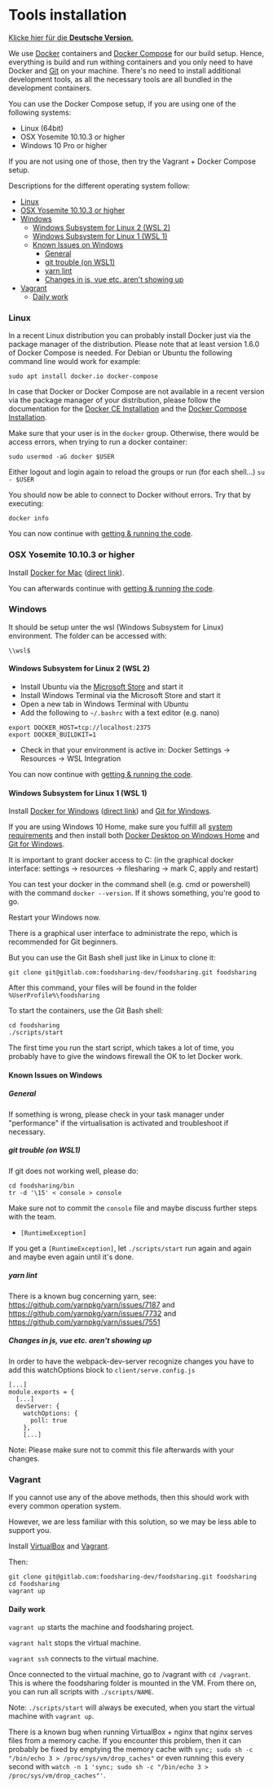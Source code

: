 # Tools installation

[Klicke hier für die **Deutsche Version**.](./tools-installation_DE)

We use [Docker](https://www.docker.com/) containers and [Docker Compose](https://docs.docker.com/compose/) for our build setup. Hence, everything is build and run withing containers and you only need to have Docker and [Git](https://git-scm.com/) on your machine. There's no need to install additional development tools, as all the necessary tools are all bundled in the development containers.

You can use the Docker Compose setup, if you are using one of the following systems:

- Linux (64bit)
- OSX Yosemite 10.10.3 or higher
- Windows 10 Pro or higher

If you are not using one of those, then try the Vagrant + Docker Compose setup.

Descriptions for the different operating system follow:

- [Linux](#linux)
- [OSX Yosemite 10.10.3 or higher](#osx-yosemite-10103-or-higher)
- [Windows](#windows)
  - [Windows Subsystem for Linux 2 (WSL 2)](#windows-subsystem-for-linux-2-wsl-2)
  - [Windows Subsystem for Linux 1 (WSL 1)](#windows-subsystem-for-linux-1-wsl-1)
  - [Known Issues on Windows](#known-issues-on-windows)
    - [General](#general)
    - [git trouble (on WSL1)](#git-trouble-on-wsl1)
    - [yarn lint](#yarn-lint)
    - [Changes in js, vue etc. aren't showing up](#changes-in-js-vue-etc-arent-showing-up)
- [Vagrant](#vagrant)
  - [Daily work](#daily-work)

### Linux

In a recent Linux distribution you can probably install Docker just via the package manager of the distribution. Please note that at least version 1.6.0 of Docker Compose is needed. For Debian or Ubuntu the following command line would work for example:
```
sudo apt install docker.io docker-compose
```

In case that Docker or Docker Compose are not available in a recent version via the package manager of your distribution, please follow the documentation for the 
[Docker CE Installation](https://docs.docker.com/engine/installation/)
and the 
[Docker Compose Installation](https://docs.docker.com/compose/install/).

Make sure that your user is in the `docker` group. Otherwise, there would be access errors, when trying to run a docker container:

```
sudo usermod -aG docker $USER
```
Either logout and login again to reload the groups or run (for each shell...)
`su - $USER`

You should now be able to connect to Docker without errors. Try that by executing:
```
docker info
```

You can now continue with [getting & running the code](./running-the-code).

### OSX Yosemite 10.10.3 or higher

Install [Docker for Mac](https://docs.docker.com/docker-for-mac/install/) ([direct link](https://download.docker.com/mac/stable/Docker.dmg)).

You can afterwards continue with [getting & running the code](./running-the-code).

### Windows 

It should be setup unter the wsl (Windows Subsystem for Linux) environment. The folder can be accessed with:
```
\\wsl$
```

#### Windows Subsystem for Linux 2 (WSL 2)

* Install Ubuntu via the
  [Microsoft Store](https://www.microsoft.com/de-de/store/apps/windows)
  and start it
* Install Windows Terminal via the Microsoft Store and start it
* Open a new tab in Windows Terminal with Ubuntu
* Add the following to `~/.bashrc` with a text editor (e.g. nano)
```
export DOCKER_HOST=tcp://localhost:2375
export DOCKER_BUILDKIT=1
```
* Check in that your environment is active in: Docker Settings -> Resources -> WSL Integration

You can now continue with [getting & running the code](./running-the-code).

#### Windows Subsystem for Linux 1 (WSL 1)

Install [Docker for Windows](https://docs.docker.com/docker-for-windows/install/) ([direct link](https://download.docker.com/win/stable/Docker%20Desktop%20Installer.exe)) and
[Git for Windows](https://git-scm.com/download/win).

If you are using Windows 10 Home, make sure you fulfill all [system requirements](https://docs.docker.com/docker-for-windows/install-windows-home/#system-requirements)
and then install both [Docker Desktop on Windows Home](https://docs.docker.com/docker-for-windows/install-windows-home/) and [Git for Windows](https://git-scm.com/download/win). 

It is important to grant docker access to C: (in the graphical docker interface: settings -> resources -> filesharing -> mark C, apply and restart)

You can test your docker in the command shell (e.g. cmd or powershell) with the command ```docker --version```. If it shows something, you're good to go.

Restart your Windows now.

There is a graphical user interface to administrate the repo, which is recommended for Git beginners.

But you can use the Git Bash shell just like in Linux to clone it:

```
git clone git@gitlab.com:foodsharing-dev/foodsharing.git foodsharing
```

After this command, your files will be found in the folder ```%UserProfile%\foodsharing```

To start the containers, use the Git Bash shell:
```
cd foodsharing
./scripts/start
```

The first time you run the start script, which takes a lot of time, you probably have to give the windows firewall the OK to let Docker work.

#### Known Issues on Windows

##### General

If something is wrong, please check in your task manager under "performance" if the virtualisation is activated and troubleshoot if necessary.

##### git trouble (on WSL1)
 
If git does not working well, please do:
```
cd foodsharing/bin
tr -d '\15' < console > console
``` 
Make sure not to commit the `console` file and maybe discuss further steps with the team. 
 
 - ```[RuntimeException]```

If you get a ```[RuntimeException]```, let ```./scripts/start``` run again and again and maybe even again until it's done.

##### yarn lint

There is a known bug concerning yarn, see: https://github.com/yarnpkg/yarn/issues/7187 and https://github.com/yarnpkg/yarn/issues/7732 and https://github.com/yarnpkg/yarn/issues/7551

 ##### Changes in js, vue etc. aren't showing up

In order to have the webpack-dev-server recognize changes you have to add this watchOptions block to ```client/serve.config.js```
```
[...]
module.exports = {
  [...]
  devServer: {
    watchOptions: {
      poll: true
    },
    [...]
```

Note: Please make sure not to commit this file afterwards with your changes.

### Vagrant

If you cannot use any of the above methods, then this should work with every common operation system.

However, we are less familiar with this solution, so we may be less able to support you.

Install
[VirtualBox](https://www.virtualbox.org/wiki/Downloads) and
[Vagrant](https://www.vagrantup.com/downloads.html).

Then:

```
git clone git@gitlab.com:foodsharing-dev/foodsharing.git foodsharing
cd foodsharing
vagrant up
```

#### Daily work

`vagrant up` starts the machine and foodsharing project.

`vagrant halt` stops the virtual machine.

`vagrant ssh` connects to the virtual machine.

Once connected to the virtual machine, go to /vagrant with `cd /vagrant`.
This is where the foodsharing folder is mounted in the VM.
From there on, you can run all scripts with `./scripts/NAME`.

Note:
`./scripts/start` will always be executed, when you start the virtual machine with `vagrant up`.

There is a known bug when running VirtualBox + nginx that nginx serves files from a memory cache. If you encounter this problem, then it can probably be fixed by emptying the memory cache with ``sync; sudo sh -c "/bin/echo 3 > /proc/sys/vm/drop_caches"`` or even running this every second with ``watch -n 1 'sync; sudo sh -c "/bin/echo 3 > /proc/sys/vm/drop_caches"'``.
